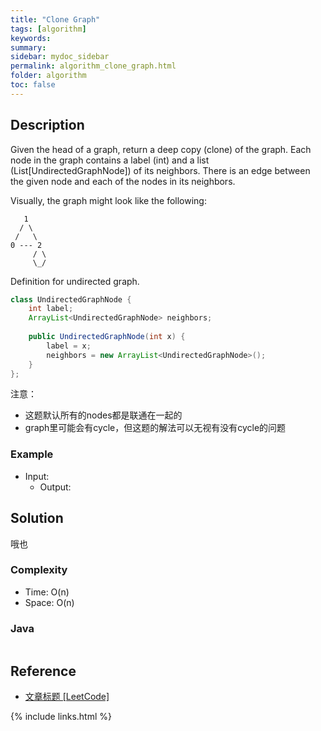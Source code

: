 ```yaml
---
title: "Clone Graph"
tags: [algorithm]
keywords:
summary:
sidebar: mydoc_sidebar
permalink: algorithm_clone_graph.html
folder: algorithm
toc: false
---
```


## Description
Given the head of a graph, return a deep copy (clone) of the graph. Each node in the graph contains a label (int) and a list (List[UndirectedGraphNode]) of its neighbors. There is an edge between the given node and each of the nodes in its neighbors.

Visually, the graph might look like the following:
```
   1
  / \
 /   \
0 --- 2
     / \
     \_/
```

Definition for undirected graph.
```java
class UndirectedGraphNode {
    int label;
    ArrayList<UndirectedGraphNode> neighbors;
    
    public UndirectedGraphNode(int x) { 
        label = x; 
        neighbors = new ArrayList<UndirectedGraphNode>(); 
    }
};
```

注意：
* 这题默认所有的nodes都是联通在一起的
* graph里可能会有cycle，但这题的解法可以无视有没有cycle的问题

### Example
* Input: 
  * Output: 

## Solution
哦也

### Complexity
* Time: O(n)
* Space: O(n)

### Java
```java

```

## Reference
* [文章标题 [LeetCode]](网址放在这里)

{% include links.html %}
